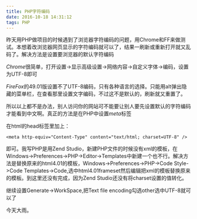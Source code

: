 ```yaml
---
title: PHP字符编码
date: 2016-10-18 14:31:12
tags: PHP
---
```

昨天用PHP做项目的时候遇到了浏览器字符编码的问题，用Chrome和FF来做测试。本想着改浏览器网页显示的字符编码就可以了，结果一刷新或重新打开就又乱码了。解决方法是设置要浏览器的默认字符编码

*Chrome*很简单，打开设置->显示高级设置->网络内容->自定义字体->编码，设置为UTF-8即可

*FireFox*的49.01版设置不了UTF-8编码，只有各种语言的选择。只能用alt弹出隐藏的菜单栏，在查看那里设置文字编码，不过这不是默认的，刷新就又重置了。

所以以上都不是办法，别人访问你的网站可不能要让别人要先设置默认的字符编码才能看到中文啊。真正的方法是在PHP中设置*meta*标签

在html的head标签里加上：

```
<meta http-equiv="Content-Type" content="text/html; charset=UTF-8" />
```

即可。我写PHP是用Zend Studio，新建PHP文件的时候没有xml的模板，在Windows->Preferences->PHP->Editor->Templates中新建一个也不行。解决方法是替换原来的html4.01的模板，Windows->Preferences->PHP->Code Style->Code Templates->Code,选中html4.01frameset然后编辑把xml的模板替换原来的模板。到这里还没有完成，因为Zend Studio还没有将charset设置的值转化。

继续设置Generate->WorkSpace,把Text file encoding勾选other选中UTF-8就可以了

今天大雨。

